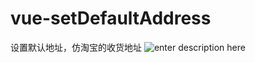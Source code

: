 # vue-setDefaultAddress
设置默认地址，仿淘宝的收货地址
![enter description here][1]


  [1]: https://img-blog.csdnimg.cn/20190711094952972.png?x-oss-process=image/watermark,type_ZmFuZ3poZW5naGVpdGk,shadow_10,text_aHR0cHM6Ly9ibG9nLmNzZG4ubmV0L3dlaXhpbl80MjIxMTgxNg==,size_16,color_FFFFFF,t_70
